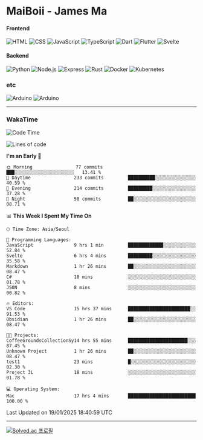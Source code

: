 # MaiBoii - James Ma

#### Frontend
![HTML](https://img.shields.io/badge/-HTML-E34F26?style=flat-square&logo=html5&logoColor=white)
![CSS](https://img.shields.io/badge/-CSS-1572B6?style=flat-square&logo=css3)
![JavaScript](https://img.shields.io/badge/-JavaScript-F7DF1E?style=flat-square&logo=javascript&logoColor=black)
![TypeScript](https://img.shields.io/badge/-TypeScript-02569B?style=flat-square&logo=typescript&logoColor=white)
![Dart](https://img.shields.io/badge/-Dart-0175C2?style=flat-square&logo=dart)
![Flutter](https://img.shields.io/badge/-Flutter-02569B?style=flat-square&logo=flutter)
![Svelte](https://img.shields.io/badge/-Svelte-E34F26?style=flat-square&logo=svelte&logoColor=white)


#### Backend
![Python](https://img.shields.io/badge/-Python-3776AB?style=flat-square&logo=python&logoColor=white)
![Node.js](https://img.shields.io/badge/-Node.js-339933?style=flat-square&logo=node.js&logoColor=white)
![Express](https://img.shields.io/badge/-Express-339933?style=flat-square&logo=express&logoColor=white)
![Rust](https://img.shields.io/badge/-Rust-000000?style=flat-square&logo=rust&logoColor=white)
![Docker](https://img.shields.io/badge/-Docker-2496ED?style=flat-square&logo=docker&logoColor=white)
![Kubernetes](https://img.shields.io/badge/-Kubernetes-326CE5?style=flat-square&logo=kubernetes&logoColor=white)


### etc
![Arduino](https://img.shields.io/badge/-Arduino-00878F?style=flat-square&logo=arduino&logoColor=white)
![Arduino](https://img.shields.io/badge/-Unity-232326?style=flat-square&logo=unity&logoColor=white)

---
### WakaTime
<!--START_SECTION:waka-->
![Code Time](http://img.shields.io/badge/Code%20Time-1%2C026%20hrs%2043%20mins-blue)

![Lines of code](https://img.shields.io/badge/From%20Hello%20World%20I%27ve%20Written-1.8%20million%20lines%20of%20code-blue)

**I'm an Early 🐤** 

```text
🌞 Morning                77 commits          ███░░░░░░░░░░░░░░░░░░░░░░   13.41 % 
🌆 Daytime                233 commits         ██████████░░░░░░░░░░░░░░░   40.59 % 
🌃 Evening                214 commits         █████████░░░░░░░░░░░░░░░░   37.28 % 
🌙 Night                  50 commits          ██░░░░░░░░░░░░░░░░░░░░░░░   08.71 % 
```


📊 **This Week I Spent My Time On** 

```text
🕑︎ Time Zone: Asia/Seoul

💬 Programming Languages: 
JavaScript               9 hrs 1 min         █████████████░░░░░░░░░░░░   52.84 % 
Svelte                   6 hrs 4 mins        █████████░░░░░░░░░░░░░░░░   35.58 % 
Markdown                 1 hr 26 mins        ██░░░░░░░░░░░░░░░░░░░░░░░   08.47 % 
C#                       18 mins             ░░░░░░░░░░░░░░░░░░░░░░░░░   01.78 % 
JSON                     8 mins              ░░░░░░░░░░░░░░░░░░░░░░░░░   00.82 % 

🔥 Editors: 
VS Code                  15 hrs 37 mins      ███████████████████████░░   91.53 % 
Obsidian                 1 hr 26 mins        ██░░░░░░░░░░░░░░░░░░░░░░░   08.47 % 

🐱‍💻 Projects: 
CoffeeGroundsCollectionSy14 hrs 55 mins      ██████████████████████░░░   87.45 % 
Unknown Project          1 hr 26 mins        ██░░░░░░░░░░░░░░░░░░░░░░░   08.47 % 
test1                    23 mins             █░░░░░░░░░░░░░░░░░░░░░░░░   02.30 % 
Project 3L               18 mins             ░░░░░░░░░░░░░░░░░░░░░░░░░   01.78 % 

💻 Operating System: 
Mac                      17 hrs 4 mins       █████████████████████████   100.00 % 
```


 Last Updated on 19/01/2025 18:40:59 UTC
<!--END_SECTION:waka-->
---
[![Solved.ac
프로필](http://mazassumnida.wtf/api/v2/generate_badge?boj=msu2020)](https://solved.ac/msu2020)

